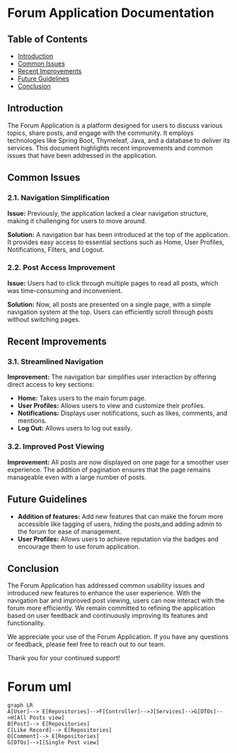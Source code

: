 # Forum Application Documentation

## Table of Contents

- [Introduction](#introduction)
- [Common Issues](#common-issues)
- [Recent Improvements](#recent-improvements)
- [Future Guidelines](#future-guidelines)
- [Conclusion](#conclusion)

## Introduction

The Forum Application is a platform designed for users to discuss various topics, share posts, and engage with the community. It employs technologies like Spring Boot, Thymeleaf, Java, and a database to deliver its services. This document highlights recent improvements and common issues that have been addressed in the application.

## Common Issues

### 2.1. Navigation Simplification

**Issue:** Previously, the application lacked a clear navigation structure, making it challenging for users to move around.

**Solution:** A navigation bar has been introduced at the top of the application. It provides easy access to essential sections such as Home, User Profiles, Notifications, Filters, and Logout.

### 2.2. Post Access Improvement

**Issue:** Users had to click through multiple pages to read all posts, which was time-consuming and inconvenient.

**Solution:** Now, all posts are presented on a single page, with a simple navigation system at the top. Users can efficiently scroll through posts without switching pages.

## Recent Improvements

### 3.1. Streamlined Navigation

**Improvement:** The navigation bar simplifies user interaction by offering direct access to key sections:

- **Home:** Takes users to the main forum page.
- **User Profiles:** Allows users to view and customize their profiles.
- **Notifications:** Displays user notifications, such as likes, comments, and mentions.
- **Log Out:** Allows users to log out easily.

### 3.2. Improved Post Viewing

**Improvement:** All posts are now displayed on one page for a smoother user experience. The addition of pagination ensures that the page remains manageable even with a large number of posts.

## Future Guidelines
- **Addition of features:** Add new features that can make the forum more accessible like tagging of users, hiding the posts,and  adding admin to the forum for ease of management.
- **User Profiles:** Allows users to achieve reputation via the badges and encourage them to use forum application.

## Conclusion

The Forum Application has addressed common usability issues and introduced new features to enhance the user experience. With the navigation bar and improved post viewing, users can now interact with the forum more efficiently. We remain committed to refining the application based on user feedback and continuously improving its features and functionality.

We appreciate your use of the Forum Application. If you have any questions or feedback, please feel free to reach out to our team.

Thank you for your continued support!

# Forum uml

```mermaid
graph LR
A[User]--> E[Repositories]-->F[Controller]-->J[Services]-->G[DTOs]-->H[All Posts view]
B[Post]--> E[Repositories]
C[Like Record]--> E[Repositories]
D[Comment]--> E[Repositories]
G[DTOs]-->I[Single Post view]
```